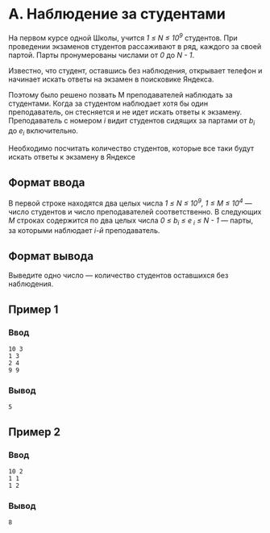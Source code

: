 # A. Наблюдение за студентами

На первом курсе одной Школы, учится _1 ≤ N ≤ 10<sup>9</sup>_ студентов. При проведении экзаменов студентов рассаживают в
ряд, каждого за своей партой. Парты пронумерованы числами от _0_ до _N - 1_.

Известно, что студент, оставшись без наблюдения, открывает телефон и начинает искать ответы на экзамен в поисковике
Яндекса.

Поэтому было решено позвать M преподавателей наблюдать за студентами. Когда за студентом наблюдает хотя бы один
преподаватель, он стесняется и не идет искать ответы к экзамену. Преподаватель с номером _i_ видит студентов сидящих за
партами от _b<sub>i</sub>_ до _e<sub>i</sub>_ включительно.

Необходимо посчитать количество студентов, которые все таки будут искать ответы к экзамену в Яндексе

## Формат ввода

В первой строке находятся два целых числа _1 ≤ N ≤ 10<sup>9</sup>, 1 ≤ M ≤ 10<sup>4</sup>_ — число студентов и число
преподавателей соответственно. В следующих _M_ строках содержится по два целых числа _0 ≤ b<sub>i</sub> ≤ e<sub>
i</sub> ≤ N - 1_ — парты, за которыми наблюдает _i-й_ преподаватель.

## Формат вывода

Выведите одно число — количество студентов оставшихся без наблюдения.

## Пример 1

### Ввод

    10 3
    1 3
    2 4
    9 9

### Вывод

    5

## Пример 2

### Ввод

    10 2
    1 1
    1 2

### Вывод

    8